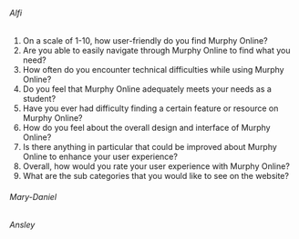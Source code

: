 ###### Alfi
1. On a scale of 1-10, how user-friendly do you find Murphy Online?
2. Are you able to easily navigate through Murphy Online to find what you need?
3. How often do you encounter technical difficulties while using Murphy Online?
4. Do you feel that Murphy Online adequately meets your needs as a student?
5. Have you ever had difficulty finding a certain feature or resource on Murphy Online?
6. How do you feel about the overall design and interface of Murphy Online?
7. Is there anything in particular that could be improved about Murphy Online to enhance your user experience?
8. Overall, how would you rate your user experience with Murphy Online?
9. What are the sub categories that you would like to see on the website?

###### Mary-Daniel




###### Ansley
